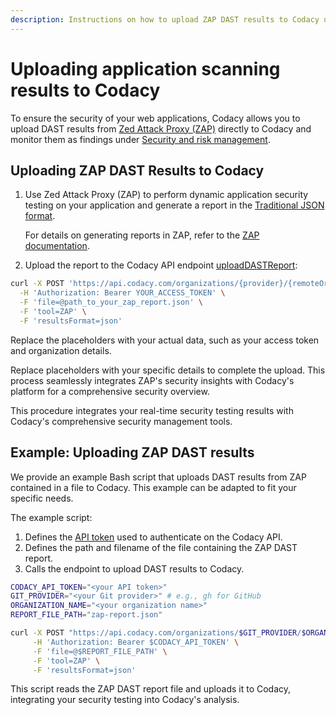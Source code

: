 ```yaml
---
description: Instructions on how to upload ZAP DAST results to Codacy using the API.
---
```


# Uploading application scanning results to Codacy

To ensure the security of your web applications, Codacy allows you to upload DAST results from [Zed Attack Proxy (ZAP)](https://www.zaproxy.org/) directly to Codacy and monitor them as findings under [Security and risk management](../../organizations/managing-security-and-risk.md).

## Uploading ZAP DAST Results to Codacy

1.  Use Zed Attack Proxy (ZAP) to perform dynamic application security testing on your application and generate a report in the [Traditional JSON format](https://www.zaproxy.org/docs/desktop/addons/report-generation/report-traditional-json/).

    For details on generating reports in ZAP, refer to the [ZAP documentation](https://www.zaproxy.org/docs/).

1.  Upload the report to the Codacy API endpoint [uploadDASTReport](https://app.codacy.com/api/api-docs#addpeopletoorganization):<!-- TODO TAROT-2712 Review and confirm -->

   ```bash
   curl -X POST 'https://api.codacy.com/organizations/{provider}/{remoteOrganizationName}/security/dast/results' \
     -H 'Authorization: Bearer YOUR_ACCESS_TOKEN' \
     -F 'file=@path_to_your_zap_report.json' \
     -F 'tool=ZAP' \
     -F 'resultsFormat=json'
   ```
   Replace the placeholders with your actual data, such as your access token and organization details.

Replace placeholders with your specific details to complete the upload. This process seamlessly integrates ZAP's security insights with Codacy's platform for a comprehensive security overview.

This procedure integrates your real-time security testing results with Codacy's comprehensive security management tools. 
 
## Example: Uploading ZAP DAST results

We provide an example Bash script that uploads DAST results from ZAP contained in a file to Codacy. This example can be adapted to fit your specific needs.

The example script:<!-- TODO TAROT-2712 Review and confirm -->

1.  Defines the [API token](../api-tokens.md#account-api-tokens) used to authenticate on the Codacy API.
1.  Defines the path and filename of the file containing the ZAP DAST report.
1.  Calls the endpoint to upload DAST results to Codacy.

```bash
CODACY_API_TOKEN="<your API token>"
GIT_PROVIDER="<your Git provider>" # e.g., gh for GitHub
ORGANIZATION_NAME="<your organization name>"
REPORT_FILE_PATH="zap-report.json"

curl -X POST "https://api.codacy.com/organizations/$GIT_PROVIDER/$ORGANIZATION_NAME/security/dast/results" \
     -H 'Authorization: Bearer $CODACY_API_TOKEN' \
     -F 'file=@$REPORT_FILE_PATH' \
     -F 'tool=ZAP' \
     -F 'resultsFormat=json'
```

This script reads the ZAP DAST report file and uploads it to Codacy, integrating your security testing into Codacy's analysis.
